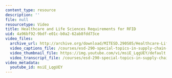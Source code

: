 ```yaml
---
content_type: resource
description: ''
file: null
resourcetype: Video
title: Healthcare and Life Sciences Requirements for RFID
uid: 4a96bf92-9bdf-e01c-b0a2-62ab8fdd73ce
video_files:
  archive_url: http://archive.org/download/MITESD.290S05/Healthcare-Life-Sciences-Requirements-forRFID-220k.mp4
  video_captions_file: /courses/esd-290-special-topics-in-supply-chain-management-spring-2005/8c329327efaf5bdca90a2d2f2148a253_msiE_LqgUEY.vtt
  video_thumbnail_file: https://img.youtube.com/vi/msiE_LqgUEY/default.jpg
  video_transcript_file: /courses/esd-290-special-topics-in-supply-chain-management-spring-2005/d3a0de8feef39be4f3e339d57064baa6_msiE_LqgUEY.pdf
video_metadata:
  youtube_id: msiE_LqgUEY
---
```

